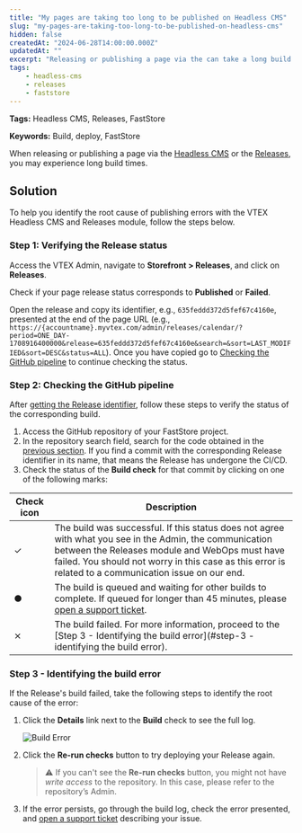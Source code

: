 ```yaml
---
title: "My pages are taking too long to be published on Headless CMS"
slug: "my-pages-are-taking-too-long-to-be-published-on-headless-cms"
hidden: false
createdAt: "2024-06-28T14:00:00.000Z"
updatedAt: ""
excerpt: "Releasing or publishing a page via the can take a long build times"
tags:
    - headless-cms
    - releases
    - faststore
---
```


**Tags:** Headless CMS, Releases, FastStore

**Keywords:** Build, deploy, FastStore

When releasing or publishing a page via the [Headless CMS](https://help.vtex.com/en/tutorial/headless-cms-overview--3U5gvhHdQL0jczYH8gjX09) or the [Releases](https://help.vtex.com/en/tutorial/releases-module-beta--n2tN0WX5I6MJMbrJrS0Kb), you may experience long build times.

## Solution

To help you identify the root cause of publishing errors with the VTEX Headless CMS and Releases module, follow the steps below.

### Step 1: Verifying the Release status

Access the VTEX Admin, navigate to **Storefront > Releases**, and click on **Releases**.

Check if your page release status corresponds to **Published** or **Failed**.

Open the release and copy its identifier, e.g., `635feddd372d5fef67c4160e`, presented at the end of the page URL (e.g., `https://{accountname}.myvtex.com/admin/releases/calendar/?period=ONE_DAY-1708916400000&release=635feddd372d5fef67c4160e&search=&sort=LAST_MODIFIED&sort=DESC&status=ALL`). Once you have copied go to [Checking the GitHub pipeline](#step-2-checking-the-github-pipeline) to continue checking the status.

### Step 2: Checking the GitHub pipeline

After [getting the Release identifier](#step-1-verifying-the-release-status), follow these steps to verify the status of the corresponding build.

1. Access the GitHub repository of your FastStore project.
2. In the repository search field, search for the code obtained in the [previous section](#step-1-verifying-the-release-status). If you find a commit with the corresponding Release identifier in its name, that means the Release has undergone the CI/CD.
3. Check the status of the **Build check** for that commit by clicking on one of the following marks:

| Check icon | Description |
| ---------- | ----------- |
| ✓ | The build was successful. If this status does not agree with what you see in the Admin, the communication between the Releases module and WebOps must have failed. You should not worry in this case as this error is related to a communication issue on our end. |
| ● | The build is queued and waiting for other builds to complete. If queued for longer than 45 minutes, please [open a support ticket](https://help-tickets.vtex.com/smartlink/sso/login/zendesk). |
| ⨯ | The build failed. For more information, proceed to the [Step 3 - Identifying the build error](#step-3 -identifying the build error). |

### Step 3 - Identifying the build error

If the Release's build failed, take the following steps to identify the root cause of the error:

1. Click the **Details** link next to the **Build** check to see the full log.
  
    ![Build Error](https://vtexhelp.vtexassets.com/assets/docs/src/build-error___13f243f0e4246cd103c904a4baaf3c72.png)

2. Click the **Re-run checks** button to try deploying your Release again.

    > ⚠️ If you can't see the **Re-run checks** button, you might not have *write access* to the repository. In this case, please refer to the repository’s Admin.

3. If the error persists, go through the build log, check the error presented, and [open a support ticket](https://help-tickets.vtex.com/smartlink/sso/login/zendesk) describing your issue.
